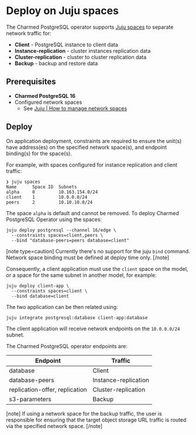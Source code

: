 # Deploy on Juju spaces

The Charmed PostgreSQL operator supports [Juju spaces](https://documentation.ubuntu.com/juju/latest/reference/space/index.html) to separate network traffic for:
- **Client** - PostgreSQL instance to client data
- **Instance-replication** - cluster instances replication data
- **Cluster-replication** - cluster to cluster replication data
- **Backup** - backup and restore data

## Prerequisites

* **Charmed PostgreSQL 16**
* Configured network spaces
  * See [Juju | How to manage network spaces](https://documentation.ubuntu.com/juju/latest/reference/juju-cli/list-of-juju-cli-commands/add-space/)

## Deploy

On application deployment, constraints are required to ensure the unit(s) have address(es) on the specified network space(s), and endpoint binding(s) for the space(s).

For example, with spaces configured for instance replication and client traffic:
```shell
❯ juju spaces
Name      Space ID  Subnets
alpha     0         10.163.154.0/24
client    1         10.0.0.0/24
peers     2         10.10.10.0/24
```

The space `alpha` is default and cannot be removed. To deploy Charmed PostgreSQL Operator using the spaces:
```shell
juju deploy postgresql --channel 16/edge \
  --constraints spaces=client,peers \
  --bind "database-peers=peers database=client"
```

[note type=caution]
Currently there's no support for the juju  `bind` command. Network space binding must be defined at deploy time only.
[/note]

Consequently, a client application must use the `client` space on the model, or a space for the same subnet in another model, for example:
```shell
juju deploy client-app \
  --constraints spaces=client \
  --bind database=client
```

The two application can be then related using:
```shell
juju integrate postgresql:database client-app:database
```

The client application will receive network endpoints on the `10.0.0.0/24` subnet.

The Charmed PostgreSQL operator endpoints are:

| Endpoint                       | Traffic              |
| ------------------------------ | -------------------- |
| database                       | Client               |
| database-peers                 | Instance-replication |
| replication-offer, replication | Cluster-replication  |
| s3-parameters                  | Backup               |


[note]
If using a network space for the backup traffic, the user is responsible for ensuring that the target object storage URL traffic is routed via the specified network space.
[/note]